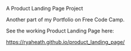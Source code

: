 A Product Landing Page Project

Another part of my Portfolio on Free Code Camp.

See the working Product Landing Page here:

https://ryaheath.github.io/product_landing_page/